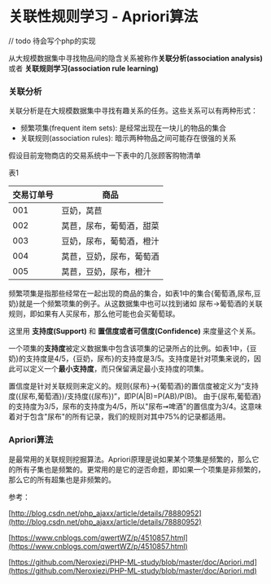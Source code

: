 # 关联性规则学习 - Apriori算法



// todo 待会写个php的实现

从大规模数据集中寻找物品间的隐含关系被称作**关联分析(association analysis)** 或者 **关联规则学习(association rule learning)**

### 关联分析
关联分析是在大规模数据集中寻找有趣关系的任务。这些关系可以有两种形式：
* 频繁项集(frequent item sets): 是经常出现在一块儿的物品的集合
* 关联规则(association rules): 暗示两种物品之间可能存在很强的关系

假设目前宠物商店的交易系统中一下表中的几张顾客购物清单

表1

| 交易订单号     | 商品 |
| ------------ | ------------ |
| 001          | 豆奶，莴苣 |   
| 002          | 莴苣，尿布，葡萄酒，甜菜 |  
| 003          | 豆奶，尿布，葡萄酒，橙汁  |
| 004          | 莴苣，豆奶，尿布，葡萄酒 |
| 005          | 莴苣，豆奶，尿布，橙汁 |

频繁项集是指那些经常在一起出现的商品的集合，如表1中的集合{葡萄酒,尿布,豆奶}就是一个频繁项集的例子。从这数据集中也可以找到诸如 尿布->葡萄酒的关联规则，即如果有人买尿布，那么他可能也会买葡萄球。

这里用 **支持度(Support)** 和 **置信度或者可信度(Confidence)** 来度量这个关系。

一个项集的**支持度**被定义数据集中包含该项集的记录所占的比例。如表1中，{豆奶}的支持度是4/5，{豆奶，尿布}的支持度是3/5。支持度是针对项集来说的，因此可以定义一个**最小支持度**，而只保留满足最小支持度的项集。

置信度是针对关联规则来定义的。规则{尿布}->{葡萄酒}的置信度被定义为“支持度({尿布,葡萄酒})/支持度({尿布})”，即P(A|B)=P(AB)/P(B)。 由于{尿布,葡萄酒}的支持度为3/5，尿布的支持度为4/5，所以"尿布➞啤酒"的置信度为3/4。这意味着对于包含"尿布"的所有记录，我们的规则对其中75%的记录都适用。

### Apriori算法

是最常用的关联规则挖掘算法。Apriori原理是说如果某个项集是频繁的，那么它的所有子集也是频繁的。更常用的是它的逆否命题，即如果一个项集是非频繁的，那么它的所有超集也是非频繁的。



参考：

[http://blog.csdn.net/php_ajaxx/article/details/78880952](http://blog.csdn.net/php_ajaxx/article/details/78880952)

[https://www.cnblogs.com/qwertWZ/p/4510857.html](https://www.cnblogs.com/qwertWZ/p/4510857.html)

[https://github.com/Neroxiezi/PHP-ML-study/blob/master/doc/Apriori.md](https://github.com/Neroxiezi/PHP-ML-study/blob/master/doc/Apriori.md)

